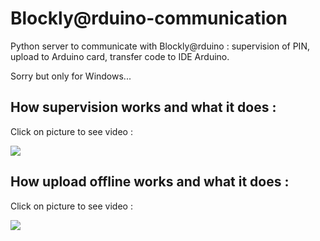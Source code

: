 # Blockly@rduino-communication
Python server to communicate with Blockly@rduino : supervision of PIN, upload to Arduino card, transfer code to IDE Arduino.

Sorry but only for Windows...

How supervision works and what it does :
-------------------------------
Click on picture to see video :

[![](https://github.com/technologiescollege/Blockly-rduino-communication/blob/master/documentation/Blockly_comm_capture.jpg?raw=true)
](https://vimeo.com/177939950)

How upload offline works and what it does :
-------------------------------
Click on picture to see video :

[![](https://raw.githubusercontent.com/technologiescollege/Blockly-rduino-communication/master/documentation/Blockly_upload_capture.jpg)](https://vimeo.com/179961741)
